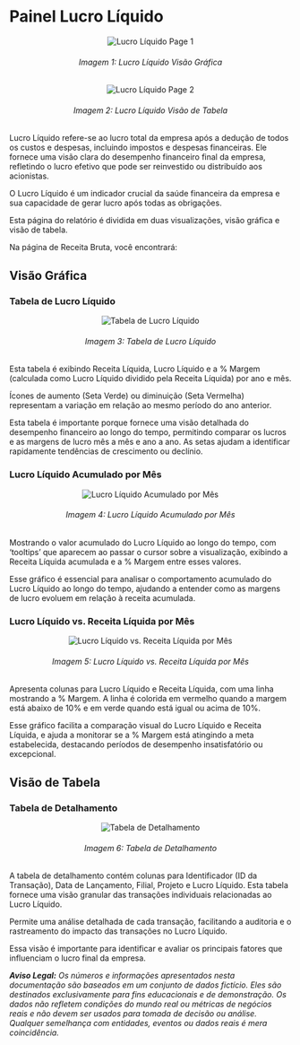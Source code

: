 # Painel Lucro Líquido

<p><div align="center">
  <img src="../../assets/contabilidade_ll_page1.png" alt="Lucro Líquido Page 1">
  <h6>Imagem 1: Lucro Líquido Visão Gráfica</h6>
  <img src="../../assets/contabilidade_ll_page2.png" alt="Lucro Líquido Page 2">
  <h6>Imagem 2: Lucro Líquido Visão de Tabela</h6>
</div></p>

Lucro Líquido refere-se ao lucro total da empresa após a dedução de todos os custos e despesas, incluindo impostos e despesas financeiras. Ele fornece uma visão clara do desempenho financeiro final da empresa, refletindo o lucro efetivo que pode ser reinvestido ou distribuído aos acionistas. 

O Lucro Líquido é um indicador crucial da saúde financeira da empresa e sua capacidade de gerar lucro após todas as obrigações.

Esta página do relatório é dividida em duas visualizações, visão gráfica e visão de tabela.

Na página de Receita Bruta, você encontrará:

## Visão Gráfica
### Tabela de Lucro Líquido

<div align="center">
  <img src="../../assets/contabilidade_ll_tabela_mes.png" alt="Tabela de Lucro Líquido">
  <h6>Imagem 3: Tabela de Lucro Líquido</h6>
</div>

Esta tabela é exibindo Receita Líquida, Lucro Líquido e a % Margem (calculada como Lucro Líquido dividido pela Receita Líquida) por ano e mês. 

Ícones de aumento (Seta Verde) ou diminuição (Seta Vermelha) representam a variação em relação ao mesmo período do ano anterior. 

Esta tabela é importante porque fornece uma visão detalhada do desempenho financeiro ao longo do tempo, permitindo comparar os lucros e as margens de lucro mês a mês e ano a ano. As setas ajudam a identificar rapidamente tendências de crescimento ou declínio.

### Lucro Líquido Acumulado por Mês

<div align="center">
  <img src="../../assets/contabilidade_ll_acumulado.png" alt="Lucro Líquido Acumulado por Mês">
  <h6>Imagem 4: Lucro Líquido Acumulado por Mês</h6>
</div>

Mostrando o valor acumulado do Lucro Líquido ao longo do tempo, com ‘tooltips’ que aparecem ao passar o cursor sobre a visualização, exibindo a Receita Líquida acumulada e a % Margem entre esses valores. 

Esse gráfico é essencial para analisar o comportamento acumulado do Lucro Líquido ao longo do tempo, ajudando a entender como as margens de lucro evoluem em relação à receita acumulada.

### Lucro Líquido vs. Receita Líquida por Mês

<div align="center">
  <img src="../../assets/contabilidade_ll_lucro_receita.png" alt="Lucro Líquido vs. Receita Líquida por Mês">
  <h6>Imagem 5: Lucro Líquido vs. Receita Líquida por Mês</h6>
</div>

Apresenta colunas para Lucro Líquido e Receita Líquida, com uma linha mostrando a % Margem. A linha é colorida em vermelho quando a margem está abaixo de 10% e em verde quando está igual ou acima de 10%. 

Esse gráfico facilita a comparação visual do Lucro Líquido e Receita Líquida, e ajuda a monitorar se a % Margem está atingindo a meta estabelecida, destacando períodos de desempenho insatisfatório ou excepcional.

## Visão de Tabela
### Tabela de Detalhamento

<div align="center">
  <img src="../../assets/contabilidade_ll_tabela_detalhes.png" alt="Tabela de Detalhamento">
  <h6>Imagem 6: Tabela de Detalhamento</h6>
</div>

A tabela de detalhamento contém colunas para Identificador (ID da Transação), Data de Lançamento, Filial, Projeto e Lucro Líquido. Esta tabela fornece uma visão granular das transações individuais relacionadas ao Lucro Líquido. 

Permite uma análise detalhada de cada transação, facilitando a auditoria e o rastreamento do impacto das transações no Lucro Líquido. 

Essa visão é importante para identificar e avaliar os principais fatores que influenciam o lucro final da empresa.


***Aviso Legal:** Os números e informações apresentados nesta documentação são baseados em um conjunto de dados fictício. Eles são destinados exclusivamente para fins educacionais e de demonstração. Os dados não refletem condições do mundo real ou métricas de negócios reais e não devem ser usados ​​para tomada de decisão ou análise. Qualquer semelhança com entidades, eventos ou dados reais é mera coincidência.*
